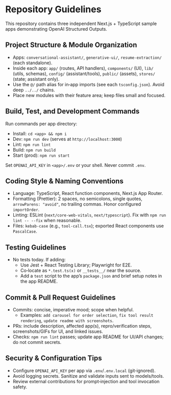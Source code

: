 # Repository Guidelines

This repository contains three independent Next.js + TypeScript sample apps demonstrating OpenAI Structured Outputs.

## Project Structure & Module Organization

- Apps: `conversational-assistant/`, `generative-ui/`, `resume-extraction/` (each standalone).
- Inside each app: `app/` (routes, API handlers), `components/` (UI), `lib/` (utils, schemas), `config/` (assistant/tools), `public/` (assets), `stores/` (state; assistant only).
- Use the `@/` path alias for in‑app imports (see each `tsconfig.json`). Avoid deep `../../` chains.
- Place new modules with their feature area; keep files small and focused.

## Build, Test, and Development Commands

Run commands per app directory:

- Install: `cd <app> && npm i`
- Dev: `npm run dev` (serves at `http://localhost:3000`)
- Lint: `npm run lint`
- Build: `npm run build`
- Start (prod): `npm run start`

Set `OPENAI_API_KEY` in `<app>/.env` or your shell. Never commit `.env`.

## Coding Style & Naming Conventions

- Language: TypeScript, React function components, Next.js App Router.
- Formatting (Prettier): 2 spaces, no semicolons, single quotes, `arrowParens: "avoid"`, no trailing commas. Honor configured `importOrder`.
- Linting: ESLint (`next/core-web-vitals`, `next/typescript`). Fix with `npm run lint -- --fix` when reasonable.
- Files: `kebab-case` (e.g., `tool-call.tsx`); exported React components use `PascalCase`.

## Testing Guidelines

- No tests today. If adding:
  - Use Jest + React Testing Library; Playwright for E2E.
  - Co‑locate as `*.test.ts(x)` or `__tests__/` near the source.
  - Add a `test` script to the app’s `package.json` and brief setup notes in the app README.

## Commit & Pull Request Guidelines

- Commits: concise, imperative mood; scope when helpful.
  - Examples: `add carousel for order selection`, `fix tool result rendering`, `update readme with screenshots`.
- PRs: include description, affected app(s), repro/verification steps, screenshots/GIFs for UI, and linked issues.
- Checks: `npm run lint` passes; update app README for UI/API changes; do not commit secrets.

## Security & Configuration Tips

- Configure `OPENAI_API_KEY` per app via `.env`/`.env.local` (git‑ignored).
- Avoid logging secrets. Sanitize and validate inputs sent to models/tools.
- Review external contributions for prompt‑injection and tool invocation safety.

